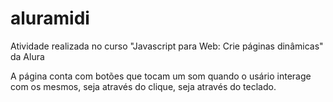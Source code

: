 # aluramidi
Atividade realizada no curso "Javascript para Web: Crie páginas dinâmicas" da Alura

A página conta com botões que tocam um som quando o usário interage com os mesmos, seja através do clique, seja através do teclado.
